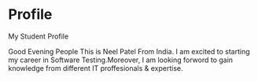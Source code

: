 # Profile
My Student Profile

Good Evening People 
This is Neel Patel From India.
I am excited to starting my career in Software Testing.Moreover, I am looking forword to gain knowledge from different IT proffesionals & expertise.
